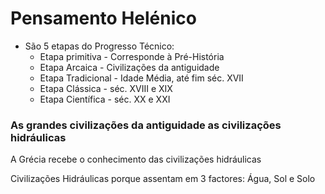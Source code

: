 # Pensamento Helénico

- São 5 etapas do Progresso Técnico:
  - Etapa primitiva - Corresponde à Pré-História
  - Etapa Arcaica - Civilizações da antiguidade
  - Etapa Tradicional - Idade Média, até fim séc. XVII
  - Etapa Clássica - séc. XVIII e XIX
  - Etapa Científica - séc. XX e XXI



### As grandes civilizações da antiguidade as civilizações hidráulicas

A Grécia recebe o conhecimento das civilizações hidráulicas

Civilizações Hidráulicas porque assentam em 3 factores: Água, Sol e Solo